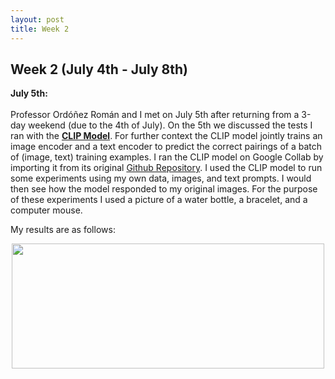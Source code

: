 ```yaml
---
layout: post
title: Week 2
---
```


## Week 2 (July 4th - July 8th)

**July 5th:** <br/>  
Professor Ordóñez Román and I met on July 5th after returning from a 3-day weekend (due to the 4th of July). On the 5th we discussed
the tests I ran with the **[CLIP Model](https://openai.com/blog/clip/)**. For further context the CLIP model jointly trains an image encoder and a text encoder to predict the 
correct pairings of a batch of (image, text) training examples. I ran the CLIP model on Google Collab by importing it from its original [Github Repository](https://github.com/openai/CLIP). 
I used the CLIP model to run some experiments using my own data, images, and text prompts. I would then see how the model responded to my original images. 
For the purpose of these experiments I used a picture of a water bottle, a bracelet, and a computer mouse.       

My results are as follows: 

<p align="center">
  <img width="500" height="200" src="(https://drive.google.com/file/d/1WKsWPUBcOkX56QTo_fnDKMwhPCIAee-L/view?usp=sharing)g)">
</p>
